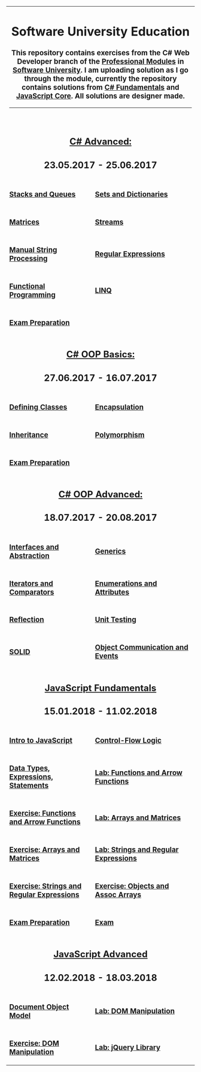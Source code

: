 <table width="100%">
<tr>
<td colspan="2">
<div align="center">
<h1>Software University Education</h1>
<h3>This repository contains exercises from the C# Web Developer branch of the <a href="https://softuni.bg/trainings/courses#professional-modules" target="_blank">Professional Modules</a> in <a href="http://www.softuni.bg" target="_blank">Software University</a>. I am uploading solution as I go through the module, currently the repository contains solutions from <a href="https://softuni.bg/modules/20/csharp-fundamentals" target="_blank">C# Fundamentals</a> and <a href="https://softuni.bg/modules/26/js-core">JavaScript Core</a>. All solutions are designer made.</h3>
<hr />
<br />
<tr></tr>
<!-- Start OF Module -->
<tr>
<td colspan="2">
<div align="center">
	<h2><a href="https://github.com/Koceto/SoftUni/tree/master/C%23%20Fundamentals/C%23%20Advanced" target="_blank">C# Advanced:</a></h2>
	<h2><strong>23.05.2017 - 25.06.2017</strong></h2>
</div>
</td>
</tr>
<tr>
<td><h3><a href="https://github.com/Koceto/SoftUni/tree/master/C%23%20Fundamentals/C%23%20Advanced/Stacks%20And%20Queues" target="_blank">Stacks and Queues</a></h3></td>
<td><h3><a href="https://github.com/Koceto/SoftUni/tree/master/C%23%20Fundamentals/C%23%20Advanced/Sets%20And%20Dictionaries" target="_blank">Sets and Dictionaries</a></h3></td>
</tr>
<tr>
<td><h3><a href="https://github.com/Koceto/SoftUni/tree/master/C%23%20Fundamentals/C%23%20Advanced/Matrices" target="_blank">Matrices</a></h3></td>
<td><h3><a href="https://github.com/Koceto/SoftUni/tree/master/C%23%20Fundamentals/C%23%20Advanced/Streams" target="_blank">Streams</a></h3></td>
</tr>
<tr>
<td><h3><a href="https://github.com/Koceto/SoftUni/tree/master/C%23%20Fundamentals/C%23%20Advanced/Manual%20String%20Processing" target="_blank">Manual String Processing</a></h3></td>
<td><h3><a href="https://github.com/Koceto/SoftUni/tree/master/C%23%20Fundamentals/C%23%20Advanced/Regex" target="_blank">Regular Expressions</a></h3></td>
</tr>
<tr>
<td><h3><a href="https://github.com/Koceto/SoftUni/tree/master/C%23%20Fundamentals/C%23%20Advanced/Functional%20Programming" target="_blank">Functional Programming</a></h3></td>
<td><h3><a href="https://github.com/Koceto/SoftUni/tree/master/C%23%20Fundamentals/C%23%20Advanced/LINQ" target="_blank">LINQ</a>&nbsp;</h3></td>
</tr>
<tr>
<td><h3><a href="https://github.com/Koceto/SoftUni/tree/master/C%23%20Fundamentals/C%23%20OOP%20Basics/Exam%20Preparation">Exam Preparation</a></h3></td>
</tr>
<!-- Start OF Module -->
<tr>
<td colspan="2">
<div align="center">
<h2><a href="https://github.com/Koceto/SoftUni/tree/master/C%23%20Fundamentals/C%23%20OOP%20Basics" target="_blank">C# OOP Basics:</a></h2>
<h2><strong>27.06.2017 - 16.07.2017</strong></h2>
</div>
</td>
</tr>
<tr>
<td><h3><a href="https://github.com/Koceto/SoftUni/tree/master/C%23%20Fundamentals/C%23%20OOP%20Basics/Defining%20Classes">Defining Classes</a></h3></td>
<td><h3><a href="https://github.com/Koceto/SoftUni/tree/master/C%23%20Fundamentals/C%23%20OOP%20Basics/Encapsulation">Encapsulation</a></h3></td>
</tr>
<tr>
<td><h3><a href="https://github.com/Koceto/SoftUni/tree/master/C%23%20Fundamentals/C%23%20OOP%20Basics/Inheritance">Inheritance</a></h3></td>
<td><h3><a href="https://github.com/Koceto/SoftUni/tree/master/C%23%20Fundamentals/C%23%20OOP%20Basics/Polymorphism">Polymorphism</a></h3></td>
</tr>
<tr>
<td><h3><a href="https://github.com/Koceto/SoftUni/tree/master/C%23%20Fundamentals/C%23%20OOP%20Basics/Exam%20Preparation">Exam Preparation</a></h3></td>
</tr>

<!-- Start OF Module -->
<tr>
<td colspan="2">
<div align="center">
<h2><a href="https://github.com/Koceto/SoftUni/tree/master/C%23%20Fundamentals/C%23%20OOP%20Advanced" target="_blank">C# OOP Advanced:</a></h2>
<h2><strong>18.07.2017 - 20.08.2017</strong></h2>
</div>
</td>
</tr>
<tr>
<td><h3><a href="https://github.com/Koceto/SoftUni/tree/master/C%23%20Fundamentals/C%23%20OOP%20Advanced/Interfaces%20and%20Abstraction">Interfaces and Abstraction</a></h3></td>
<td><h3><a href="https://github.com/Koceto/SoftUni/tree/master/C%23%20Fundamentals/C%23%20OOP%20Advanced/Generics">Generics</a></h3></td>
</tr>
<tr>
<td><h3><a href="https://github.com/Koceto/SoftUni/tree/master/C%23%20Fundamentals/C%23%20OOP%20Advanced/Iterators%20and%20Comparators">Iterators and Comparators</a></h3></td>
<td><h3><a href="https://github.com/Koceto/SoftUni/tree/master/C%23%20Fundamentals/C%23%20OOP%20Advanced/Enumerations%20and%20Attributes">Enumerations and Attributes</a></h3></td>
</tr>
<tr>
<td><h3><a href="https://github.com/Koceto/SoftUni/tree/master/C%23%20Fundamentals/C%23%20OOP%20Advanced/Reflection">Reflection</a></h3></td>
<td><h3><a href="https://github.com/Koceto/SoftUni/tree/master/C%23%20Fundamentals/C%23%20OOP%20Advanced/Unit%20Testing">Unit Testing</a></h3></td>
</tr>
<tr>
<td><h3><a href="https://github.com/Koceto/SoftUni/tree/master/C%23%20Fundamentals/C%23%20OOP%20Advanced/SOLID">SOLID</a></h3></td>
<td><h3><a href="https://github.com/Koceto/SoftUni/tree/master/C%23%20Fundamentals/C%23%20OOP%20Advanced/Object%20Communications%20and%20Events">Object Communication&nbsp;and Events</a></h3></td>
</tr>
<tr>
</tr>
<!-- Start OF Module -->
<tr>
<td colspan="2">
<div align="center">
	<h2><a href="https://github.com/Koceto/SoftUni/tree/master/JavaScript%20Core/JavaScript%20Fundamentals" target="_blank">JavaScript Fundamentals</a></h2>
	<h2><strong>15.01.2018 - 11.02.2018</strong></h2>
</div>
</td>
</tr>
<tr>
<td><h3><a href="https://github.com/Koceto/SoftUni/blob/master/JavaScript%20Core/JavaScript%20Fundamentals/Intro%20to%20JavaScript.js" target="_blank">Intro to JavaScript</a></h3></td>
<td><h3><a href="https://github.com/Koceto/SoftUni/blob/master/JavaScript%20Core/JavaScript%20Fundamentals/Control-Flow%20Logic.js" target="_blank">Control-Flow Logic</a></h3></td>
</tr>
<tr>
<td><h3><a href="https://github.com/Koceto/SoftUni/blob/master/JavaScript%20Core/JavaScript%20Fundamentals/Data%20Types,%20Expressions,%20Statements.js" target="_blank">Data Types, Expressions, Statements</a></h3></td>
<td><h3><a href="https://github.com/Koceto/SoftUni/blob/master/JavaScript%20Core/JavaScript%20Fundamentals/Functions%20and%20Arrow%20Functions%20lab.js" target="_blank">Lab: Functions and Arrow Functions</a></h3></td>
</tr>
<tr>
<td><h3><a href="https://github.com/Koceto/SoftUni/blob/master/JavaScript%20Core/JavaScript%20Fundamentals/Functions%20and%20Arrow%20Functions%20exercise.js" target="_blank">Exercise: Functions and Arrow Functions</a></h3></td>
<td><h3><a href="https://github.com/Koceto/SoftUni/blob/master/JavaScript%20Core/JavaScript%20Fundamentals/Arrays%20and%20Matrices%20lab.js" target="_blank">Lab: Arrays and Matrices</a></h3></td>
</tr>
<tr>
<td><h3><a href="https://github.com/Koceto/SoftUni/blob/master/JavaScript%20Core/JavaScript%20Fundamentals/Arrays,%20Matrices,%20Multi-Dimensional%20Arrays%20exercise.js" target="_blank">Exercise: Arrays and Matrices</a></h3></td>
<td><h3><a href="https://github.com/Koceto/SoftUni/blob/master/JavaScript%20Core/JavaScript%20Fundamentals/Strings%20and%20Regular%20Expressions%20lab.js" target="_blank">Lab: Strings and Regular Expressions</a></h3></td>
</tr>
<tr>
<td><h3><a href="https://github.com/Koceto/SoftUni/blob/master/JavaScript%20Core/JavaScript%20Fundamentals/Strings%20and%20Regular%20Expressions%20exercise.js" target="_blank">Exercise: Strings and Regular Expressions</a></h3></td>
<td><h3><a href="https://github.com/Koceto/SoftUni/blob/master/JavaScript%20Core/JavaScript%20Fundamentals/Objects%20and%20Assoc%20Arrays.js" target="_blank">Exercise: Objects and Assoc Arrays</a></h3></td>
</tr>
<tr>
<td><h3><a href="https://github.com/Koceto/SoftUni/tree/master/JavaScript%20Core/JavaScript%20Fundamentals/Exam%20Preparation" target="_blank">Exam Preparation</a></h3></td>
<td><h3><a href="https://github.com/Koceto/SoftUni/tree/master/JavaScript%20Core/JavaScript%20Fundamentals/Exam" target="_blank">Exam</a></h3></td>
</tr>
<!-- Start OF Module -->
<tr></tr>
<tr>
<td colspan="2">
<div align="center">
	<h2><a href="https://github.com/Koceto/SoftUni/tree/master/JavaScript%20Core/JavaScript%20Fundamentals" target="_blank">JavaScript Advanced</a></h2>
	<h2><strong>12.02.2018 - 18.03.2018</strong></h2>
</div>
</td>
</tr>
<tr>
<td><h3><a href="https://github.com/Koceto/SoftUni/tree/master/JavaScript%20Core/JavaScript%20Advanced/Document%20Object%20Model" target="_blank">Document Object Model</a></h3></td>
<td><h3><a href="https://github.com/Koceto/SoftUni/tree/master/JavaScript%20Core/JavaScript%20Advanced/Lab%20DOM%20Manipulation" target="_blank">Lab: DOM Manipulation</a></h3></td>
</tr>
<tr>
<td><h3><a href="https://github.com/Koceto/SoftUni/tree/master/JavaScript%20Core/JavaScript%20Advanced/Exercise%20DOM%20Manipulation" target="_blank">Exercise: DOM Manipulation</a></h3></td>
<td><h3><a href="https://github.com/Koceto/SoftUni/tree/master/JavaScript%20Core/JavaScript%20Advanced/Lab%20jQuery%20Library" target="_blank">Lab: jQuery Library</a></h3></td>
</tr>
</table>
